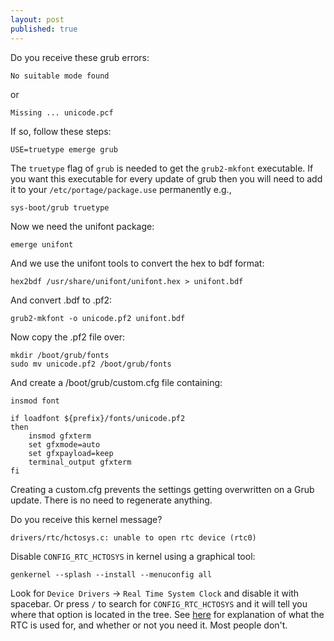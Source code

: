 ```yaml
---
layout: post
published: true
---
```


Do you receive these grub errors:

```
No suitable mode found
```

or

```
Missing ... unicode.pcf
```

If so, follow these steps:

```
USE=truetype emerge grub
```

The `truetype` flag of `grub` is needed to get the `grub2-mkfont` executable. If you want this executable for every update of grub then you will need to add it to your `/etc/portage/package.use` permanently e.g.,

```
sys-boot/grub truetype
```

Now we need the unifont package:

```
emerge unifont
```

And we use the unifont tools to convert the hex to bdf format:

```
hex2bdf /usr/share/unifont/unifont.hex > unifont.bdf
```

And convert .bdf to .pf2:

```
grub2-mkfont -o unicode.pf2 unifont.bdf
```

Now copy the .pf2 file over:

```
mkdir /boot/grub/fonts
sudo mv unicode.pf2 /boot/grub/fonts
```

And create a /boot/grub/custom.cfg file containing:

```
insmod font

if loadfont ${prefix}/fonts/unicode.pf2
then
    insmod gfxterm
    set gfxmode=auto
    set gfxpayload=keep
    terminal_output gfxterm
fi
```

Creating a custom.cfg prevents the settings getting overwritten on a Grub update. There is no need to regenerate anything.

Do you receive this kernel message?

```
drivers/rtc/hctosys.c: unable to open rtc device (rtc0)
```

Disable `CONFIG_RTC_HCTOSYS` in kernel using a graphical tool:

```
genkernel --splash --install --menuconfig all
```

Look for `Device Drivers` -> `Real Time System Clock` and disable it with spacebar. Or press `/` to search for `CONFIG_RTC_HCTOSYS` and it will tell you where that option is located in the tree. See [here](https://github.com/raspberrypi/linux/issues/163) for explanation of what the RTC is used for, and whether or not you need it. Most people don't.

